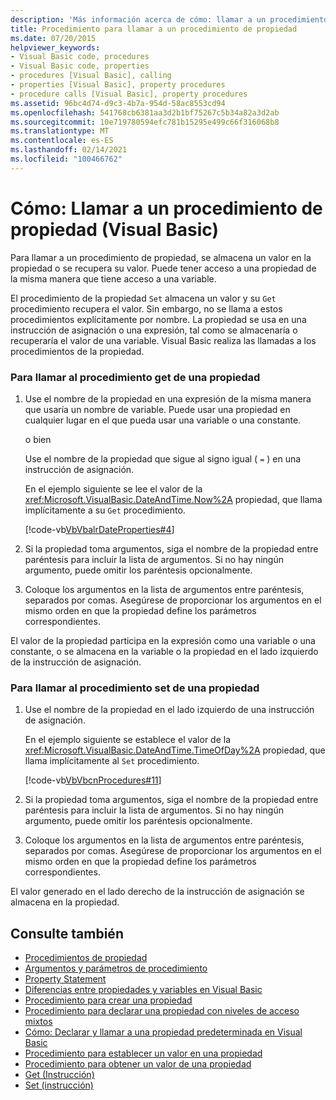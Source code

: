 ```yaml
---
description: 'Más información acerca de cómo: llamar a un procedimiento de propiedad (Visual Basic)'
title: Procedimiento para llamar a un procedimiento de propiedad
ms.date: 07/20/2015
helpviewer_keywords:
- Visual Basic code, procedures
- Visual Basic code, properties
- procedures [Visual Basic], calling
- properties [Visual Basic], property procedures
- procedure calls [Visual Basic], property procedures
ms.assetid: 96bc4d74-d9c3-4b7a-954d-58ac8553cd94
ms.openlocfilehash: 541768cb6381aa3d2b1bf75267c5b34a82a3d2ab
ms.sourcegitcommit: 10e719780594efc781b15295e499c66f316068b8
ms.translationtype: MT
ms.contentlocale: es-ES
ms.lasthandoff: 02/14/2021
ms.locfileid: "100466762"
---
```

# <a name="how-to-call-a-property-procedure-visual-basic"></a>Cómo: Llamar a un procedimiento de propiedad (Visual Basic)

Para llamar a un procedimiento de propiedad, se almacena un valor en la propiedad o se recupera su valor. Puede tener acceso a una propiedad de la misma manera que tiene acceso a una variable.  
  
 El procedimiento de la propiedad `Set` almacena un valor y su `Get` procedimiento recupera el valor. Sin embargo, no se llama a estos procedimientos explícitamente por nombre. La propiedad se usa en una instrucción de asignación o una expresión, tal como se almacenaría o recuperaría el valor de una variable. Visual Basic realiza las llamadas a los procedimientos de la propiedad.  
  
### <a name="to-call-a-propertys-get-procedure"></a>Para llamar al procedimiento get de una propiedad  
  
1. Use el nombre de la propiedad en una expresión de la misma manera que usaría un nombre de variable. Puede usar una propiedad en cualquier lugar en el que pueda usar una variable o una constante.  
  
     o bien  
  
     Use el nombre de la propiedad que sigue al signo igual ( `=` ) en una instrucción de asignación.  
  
     En el ejemplo siguiente se lee el valor de la <xref:Microsoft.VisualBasic.DateAndTime.Now%2A> propiedad, que llama implícitamente a su `Get` procedimiento.  
  
     [!code-vb[VbVbalrDateProperties#4](~/samples/snippets/visualbasic/VS_Snippets_VBCSharp/VbVbalrDateProperties/VB/Module1.vb#4)]  
  
2. Si la propiedad toma argumentos, siga el nombre de la propiedad entre paréntesis para incluir la lista de argumentos. Si no hay ningún argumento, puede omitir los paréntesis opcionalmente.  
  
3. Coloque los argumentos en la lista de argumentos entre paréntesis, separados por comas. Asegúrese de proporcionar los argumentos en el mismo orden en que la propiedad define los parámetros correspondientes.  
  
 El valor de la propiedad participa en la expresión como una variable o una constante, o se almacena en la variable o la propiedad en el lado izquierdo de la instrucción de asignación.  
  
### <a name="to-call-a-propertys-set-procedure"></a>Para llamar al procedimiento set de una propiedad  
  
1. Use el nombre de la propiedad en el lado izquierdo de una instrucción de asignación.  
  
     En el ejemplo siguiente se establece el valor de la <xref:Microsoft.VisualBasic.DateAndTime.TimeOfDay%2A> propiedad, que llama implícitamente al `Set` procedimiento.  
  
     [!code-vb[VbVbcnProcedures#11](~/samples/snippets/visualbasic/VS_Snippets_VBCSharp/VbVbcnProcedures/VB/Class1.vb#11)]  
  
2. Si la propiedad toma argumentos, siga el nombre de la propiedad entre paréntesis para incluir la lista de argumentos. Si no hay ningún argumento, puede omitir los paréntesis opcionalmente.  
  
3. Coloque los argumentos en la lista de argumentos entre paréntesis, separados por comas. Asegúrese de proporcionar los argumentos en el mismo orden en que la propiedad define los parámetros correspondientes.  
  
 El valor generado en el lado derecho de la instrucción de asignación se almacena en la propiedad.  
  
## <a name="see-also"></a>Consulte también

- [Procedimientos de propiedad](./property-procedures.md)
- [Argumentos y parámetros de procedimiento](./procedure-parameters-and-arguments.md)
- [Property Statement](../../../language-reference/statements/property-statement.md)
- [Diferencias entre propiedades y variables en Visual Basic](./differences-between-properties-and-variables.md)
- [Procedimiento para crear una propiedad](./how-to-create-a-property.md)
- [Procedimiento para declarar una propiedad con niveles de acceso mixtos](./how-to-declare-a-property-with-mixed-access-levels.md)
- [Cómo: Declarar y llamar a una propiedad predeterminada en Visual Basic](./how-to-declare-and-call-a-default-property.md)
- [Procedimiento para establecer un valor en una propiedad](./how-to-put-a-value-in-a-property.md)
- [Procedimiento para obtener un valor de una propiedad](./how-to-get-a-value-from-a-property.md)
- [Get (Instrucción)](../../../language-reference/statements/get-statement.md)
- [Set (instrucción)](../../../language-reference/statements/set-statement.md)
